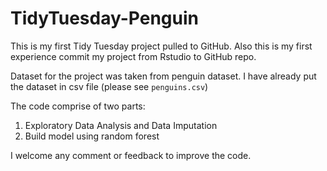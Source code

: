 # TidyTuesday-Penguin

This is my first Tidy Tuesday project pulled to GitHub. Also this is my first experience commit my project from Rstudio to GitHub repo.

Dataset for the project was taken from penguin dataset. I have already put the dataset in csv file (please see `penguins.csv`)

The code comprise of two parts:
1. Exploratory Data Analysis and Data Imputation
2. Build model using random forest

I welcome any comment or feedback to improve the code.

